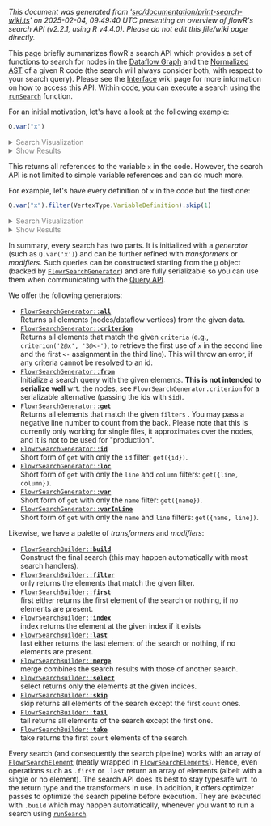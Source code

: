 _This document was generated from '[src/documentation/print-search-wiki.ts](https://github.com/flowr-analysis/flowr/tree/main//src/documentation/print-search-wiki.ts)' on 2025-02-04, 09:49:40 UTC presenting an overview of flowR's search API (v2.2.1, using R v4.4.0). Please do not edit this file/wiki page directly._

This page briefly summarizes flowR's search API which provides a set of functions to search for nodes in the [Dataflow Graph](https://github.com/flowr-analysis/flowr/wiki//Dataflow%20Graph) and the 
[Normalized AST](https://github.com/flowr-analysis/flowr/wiki//Normalized%20AST) of a given R code (the search will always consider both, with respect to your search query).
Please see the [Interface](https://github.com/flowr-analysis/flowr/wiki//Interface) wiki page for more information on how to access this API.
Within code, you can execute a search using the [<code><span title="Run a search with the given search query and data.">runSearch</span></code>](https://github.com/flowr-analysis/flowr/tree/main//src/search/flowr-search-executor.ts#L19) function.

For an initial motivation, let's have a look at the following example:




```ts
Q.var("x")
```


<details style="color:gray"> <summary>Search Visualization</summary>


```mermaid
flowchart LR
0("<b>get</b>(filter: #123;#34;name#34;#58;#34;x#34;#125;)<br/>_generator_")
```


In the code:


```r
x <- x * x
```


<details style="color:gray"> <summary>JSON Representation</summary>


```json
{
  "generator": {
    "type": "generator",
    "name": "get",
    "args": {
      "filter": {
        "name": "x"
      }
    }
  },
  "search": []
}
```


</details>

</details>


 <details> <summary style="color:gray">Show Results</summary>

The query returns the following vetices (all references to `x` in the code):
<b>0 ('x')</b> at L1.1, <b>1 ('x')</b> at L1.6, <b>2 ('x')</b> at L1.10

The search required _24.17 ms_ (including parsing and normalization and the query) within the generation environment.	

The returned results are highlighted thick and blue within the dataflow graph:




```mermaid
flowchart LR
    1(["`#91;RSymbol#93; x
      (1)
      *1.6*`"])
    style 1 stroke:teal,stroke-width:7px,stroke-opacity:.8; 
    2(["`#91;RSymbol#93; x
      (2)
      *1.10*`"])
    style 2 stroke:teal,stroke-width:7px,stroke-opacity:.8; 
    3[["`#91;RBinaryOp#93; #42;
      (3)
      *1.6-10*
    (1, 2)`"]]
    0["`#91;RSymbol#93; x
      (0)
      *1.1*`"]
    style 0 stroke:teal,stroke-width:7px,stroke-opacity:.8; 
    4[["`#91;RBinaryOp#93; #60;#45;
      (4)
      *1.1-10*
    (0, 3)`"]]
    3 -->|"reads, argument"| 1
    3 -->|"reads, argument"| 2
    0 -->|"defined-by"| 3
    0 -->|"defined-by"| 4
    4 -->|"argument"| 3
    4 -->|"returns, argument"| 0
```
	
(The analysis required _7.82 ms_ (including parse and normalize, using the [r-shell](https://github.com/flowr-analysis/flowr/wiki//Engines) engine) within the generation environment.)




</details>

	

This returns all references to the variable `x` in the code.
However, the search API is not limited to simple variable references and can do much more.

For example, let's have every definition of `x` in the code but the first one:




```ts
Q.var("x").filter(VertexType.VariableDefinition).skip(1)
```


<details style="color:gray"> <summary>Search Visualization</summary>


```mermaid
flowchart LR
0("<b>get</b>(filter: #123;#34;name#34;#58;#34;x#34;#125;)<br/>_generator_") --> 1["<b>filter</b>(filter: #34;variable#45;definition#34;)<br/>_transformer_"] --> 2["<b>skip</b>(count: 1)<br/>_transformer_"]
```


In the code:


```r
x <- x * x
print(x)
x <- y <- 3
print(x)
x <- 2
```


<details style="color:gray"> <summary>JSON Representation</summary>


```json
{
  "generator": {
    "type": "generator",
    "name": "get",
    "args": {
      "filter": {
        "name": "x"
      }
    }
  },
  "search": [
    {
      "type": "transformer",
      "name": "filter",
      "args": {
        "filter": "variable-definition"
      }
    },
    {
      "type": "transformer",
      "name": "skip",
      "args": {
        "count": 1
      }
    }
  ]
}
```


</details>

</details>


 <details> <summary style="color:gray">Show Results</summary>

The query returns the following vetices (all references to `x` in the code):
<b>9 ('x')</b> at L3.1, <b>18 ('x')</b> at L5.1

The search required _17.46 ms_ (including parsing and normalization and the query) within the generation environment.	

The returned results are highlighted thick and blue within the dataflow graph:




```mermaid
flowchart LR
    1(["`#91;RSymbol#93; x
      (1)
      *1.6*`"])
    2(["`#91;RSymbol#93; x
      (2)
      *1.10*`"])
    3[["`#91;RBinaryOp#93; #42;
      (3)
      *1.6-10*
    (1, 2)`"]]
    0["`#91;RSymbol#93; x
      (0)
      *1.1*`"]
    4[["`#91;RBinaryOp#93; #60;#45;
      (4)
      *1.1-10*
    (0, 3)`"]]
    6(["`#91;RSymbol#93; x
      (6)
      *2.7*`"])
    8[["`#91;RFunctionCall#93; print
      (8)
      *2.1-8*
    (6)`"]]
    11{{"`#91;RNumber#93; 3
      (11)
      *3.11*`"}}
    10["`#91;RSymbol#93; y
      (10)
      *3.6*`"]
    12[["`#91;RBinaryOp#93; #60;#45;
      (12)
      *3.6-11*
    (10, 11)`"]]
    9["`#91;RSymbol#93; x
      (9)
      *3.1*`"]
    style 9 stroke:teal,stroke-width:7px,stroke-opacity:.8; 
    13[["`#91;RBinaryOp#93; #60;#45;
      (13)
      *3.1-11*
    (9, 12)`"]]
    15(["`#91;RSymbol#93; x
      (15)
      *4.7*`"])
    17[["`#91;RFunctionCall#93; print
      (17)
      *4.1-8*
    (15)`"]]
    19{{"`#91;RNumber#93; 2
      (19)
      *5.6*`"}}
    18["`#91;RSymbol#93; x
      (18)
      *5.1*`"]
    style 18 stroke:teal,stroke-width:7px,stroke-opacity:.8; 
    20[["`#91;RBinaryOp#93; #60;#45;
      (20)
      *5.1-6*
    (18, 19)`"]]
    3 -->|"reads, argument"| 1
    3 -->|"reads, argument"| 2
    0 -->|"defined-by"| 3
    0 -->|"defined-by"| 4
    4 -->|"argument"| 3
    4 -->|"returns, argument"| 0
    6 -->|"reads"| 0
    8 -->|"reads, returns, argument"| 6
    10 -->|"defined-by"| 11
    10 -->|"defined-by"| 12
    12 -->|"argument"| 11
    12 -->|"returns, argument"| 10
    9 -->|"defined-by"| 12
    9 -->|"defined-by"| 13
    13 -->|"argument"| 12
    13 -->|"returns, argument"| 9
    15 -->|"reads"| 9
    17 -->|"reads, returns, argument"| 15
    18 -->|"defined-by"| 19
    18 -->|"defined-by"| 20
    20 -->|"argument"| 19
    20 -->|"returns, argument"| 18
```
	
(The analysis required _8.65 ms_ (including parse and normalize, using the [r-shell](https://github.com/flowr-analysis/flowr/wiki//Engines) engine) within the generation environment.)




</details>

	

In summary, every search has two parts. It is initialized with a _generator_ (such as `Q.var('x')`)
and can be further refined with _transformers_ or _modifiers_.
Such queries can be constructed starting from the [<code><span title="This is the root object to use for creating searches. See the FlowrSearchGenerator for the available methods. After the query is generated, you can use what is provided by the FlowrSearchBuilder to further refine the search.">Q</span></code>](https://github.com/flowr-analysis/flowr/tree/main//src/search/flowr-search-builder.ts#L96) object (backed by [<code><span title="This object holds all the methods to generate search queries. For compatibility, please use the Q identifier object to access these methods.">FlowrSearchGenerator</span></code>](https://github.com/flowr-analysis/flowr/tree/main//src/search/flowr-search-builder.ts#L23)) and
are fully serializable so you can use them when communicating with the [Query API](https://github.com/flowr-analysis/flowr/wiki//Query%20API).

We offer the following generators:

- [<code><span title="Returns all elements (nodes/dataflow vertices) from the given data.">FlowrSearchGenerator::<b>all</b></span></code>](https://github.com/flowr-analysis/flowr/tree/main//src/search/flowr-search-builder.ts#L35)\
Returns all elements (nodes/dataflow vertices) from the given data.
- [<code><span title="Returns all elements that match the given criteria (e.g., criterion('2@x', '3@<-'), to retrieve the first use of x in the second line and the first <- assignment in the third line). This will throw an error, if any criteria cannot be resolved to an id.">FlowrSearchGenerator::<b>criterion</b></span></code>](https://github.com/flowr-analysis/flowr/tree/main//src/search/flowr-search-builder.ts#L55)\
Returns all elements that match the given
<code>criteria</code>
(e.g., `criterion('2@x', '3@<-')`,
to retrieve the first use of `x` in the second line and the first `<-` assignment in the third line).
This will throw an error, if any criteria cannot be resolved to an id.
- [<code><span title="Initialize a search query with the given elements. <b>This is not intended to serialize well</b> wrt. the nodes, see FlowrSearchGenerator.criterion for a serializable alternative (passing the ids with $id).">FlowrSearchGenerator::<b>from</b></span></code>](https://github.com/flowr-analysis/flowr/tree/main//src/search/flowr-search-builder.ts#L29)\
Initialize a search query with the given elements.
<b>This is not intended to serialize well</b> wrt. the nodes,
see
<code>FlowrSearchGenerator.criterion</code>
for a serializable alternative (passing the ids with `$id`).
- [<code><span title="Returns all elements that match the given filters . You may pass a negative line number to count from the back. Please note that this is currently only working for single files, it approximates over the nodes, and it is not to be used for 'production'.">FlowrSearchGenerator::<b>get</b></span></code>](https://github.com/flowr-analysis/flowr/tree/main//src/search/flowr-search-builder.ts#L43)\
Returns all elements that match the given
<code>filters</code>
.
You may pass a negative line number to count from the back.
Please note that this is currently only working for single files, it approximates over the nodes, and it is not to be used for "production".
- [<code><span title="Short form of get with only the id filter: get({id}).">FlowrSearchGenerator::<b>id</b></span></code>](https://github.com/flowr-analysis/flowr/tree/main//src/search/flowr-search-builder.ts#L85)\
Short form of
<code>get</code>
with only the
<code>id</code>
filter:
`get({id})`.
- [<code><span title="Short form of get with only the line and column filters: get({line, column}).">FlowrSearchGenerator::<b>loc</b></span></code>](https://github.com/flowr-analysis/flowr/tree/main//src/search/flowr-search-builder.ts#L64)\
Short form of
<code>get</code>
with only the
<code>line</code>
and
<code>column</code>
filters:
`get({line, column})`.
- [<code><span title="Short form of get with only the name filter: get({name}).">FlowrSearchGenerator::<b>var</b></span></code>](https://github.com/flowr-analysis/flowr/tree/main//src/search/flowr-search-builder.ts#L78)\
Short form of
<code>get</code>
with only the
<code>name</code>
filter:
`get({name})`.
- [<code><span title="Short form of get with only the name and line filters: get({name, line}).">FlowrSearchGenerator::<b>varInLine</b></span></code>](https://github.com/flowr-analysis/flowr/tree/main//src/search/flowr-search-builder.ts#L71)\
Short form of
<code>get</code>
with only the
<code>name</code>
and
<code>line</code>
filters:
`get({name, line})`.

Likewise, we have a palette of _transformers_ and _modifiers_:

- [<code><span title="Construct the final search (this may happen automatically with most search handlers).">FlowrSearchBuilder::<b>build</b></span></code>](https://github.com/flowr-analysis/flowr/tree/main//src/search/flowr-search-builder.ts#L228)\
Construct the final search (this may happen automatically with most search handlers).
- [<code><span title="only returns the elements that match the given filter.">FlowrSearchBuilder::<b>filter</b></span></code>](https://github.com/flowr-analysis/flowr/tree/main//src/search/flowr-search-builder.ts#L146)\
only returns the elements that match the given filter.
- [<code><span title="first either returns the first element of the search or nothing, if no elements are present.">FlowrSearchBuilder::<b>first</b></span></code>](https://github.com/flowr-analysis/flowr/tree/main//src/search/flowr-search-builder.ts#L154)\
first either returns the first element of the search or nothing, if no elements are present.
- [<code><span title="index returns the element at the given index if it exists">FlowrSearchBuilder::<b>index</b></span></code>](https://github.com/flowr-analysis/flowr/tree/main//src/search/flowr-search-builder.ts#L169)\
index returns the element at the given index if it exists
- [<code><span title="last either returns the last element of the search or nothing, if no elements are present.">FlowrSearchBuilder::<b>last</b></span></code>](https://github.com/flowr-analysis/flowr/tree/main//src/search/flowr-search-builder.ts#L162)\
last either returns the last element of the search or nothing, if no elements are present.
- [<code><span title="merge combines the search results with those of another search.">FlowrSearchBuilder::<b>merge</b></span></code>](https://github.com/flowr-analysis/flowr/tree/main//src/search/flowr-search-builder.ts#L215)\
merge combines the search results with those of another search.
- [<code><span title="select returns only the elements at the given indices.">FlowrSearchBuilder::<b>select</b></span></code>](https://github.com/flowr-analysis/flowr/tree/main//src/search/flowr-search-builder.ts#L204)\
select returns only the elements at the given indices.
- [<code><span title="skip returns all elements of the search except the first count ones.">FlowrSearchBuilder::<b>skip</b></span></code>](https://github.com/flowr-analysis/flowr/tree/main//src/search/flowr-search-builder.ts#L195)\
skip returns all elements of the search except the first `count` ones.
- [<code><span title="tail returns all elements of the search except the first one.">FlowrSearchBuilder::<b>tail</b></span></code>](https://github.com/flowr-analysis/flowr/tree/main//src/search/flowr-search-builder.ts#L178)\
tail returns all elements of the search except the first one.
- [<code><span title="take returns the first count elements of the search.">FlowrSearchBuilder::<b>take</b></span></code>](https://github.com/flowr-analysis/flowr/tree/main//src/search/flowr-search-builder.ts#L186)\
take returns the first `count` elements of the search.

Every search (and consequently the search pipeline) works with an array of [<code><span title="Yes, for now we do technically not need a wrapper around the RNode, but this allows us to attach caches etc. just for the respective search.">FlowrSearchElement</span></code>](https://github.com/flowr-analysis/flowr/tree/main//src/search/flowr-search.ts#L11) (neatly wrapped in [<code><span title="Intentionally, we abstract away from an array to avoid the use of conventional typescript operations">FlowrSearchElements</span></code>](https://github.com/flowr-analysis/flowr/tree/main//src/search/flowr-search.ts#L62)).
Hence, even operations such as `.first` or `.last` return an array of elements (albeit with a single or no element).
The search API does its best to stay typesafe wrt. to the return type and the transformers in use. 
In addition, it offers optimizer passes to optimize the search pipeline before execution.
They are executed with `.build` which may happen automatically, whenever you want to run a search using [<code><span title="Run a search with the given search query and data.">runSearch</span></code>](https://github.com/flowr-analysis/flowr/tree/main//src/search/flowr-search-executor.ts#L19).


